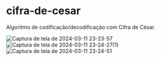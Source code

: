 # cifra-de-cesar
Algoritmo de codificação/decodificação com Cifra de César.

![Captura de tela de 2024-03-11 23-23-57](https://github.com/henrique-souza76/cifra-de-cesar/assets/128760516/4c7eca25-a5b5-4c7d-a5d5-27d698069ab3)
![Captura de tela de 2024-03-11 23-24-27(1)](https://github.com/henrique-souza76/cifra-de-cesar/assets/128760516/0a635815-4529-4994-a164-4f904ece67dd)
![Captura de tela de 2024-03-11 23-24-51](https://github.com/henrique-souza76/cifra-de-cesar/assets/128760516/8199483f-8bfc-4838-8156-d4e371f3d30b)
